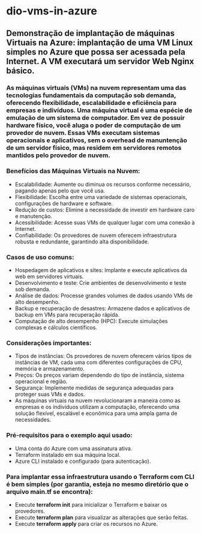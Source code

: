 # dio-vms-in-azure

## Demonstração de implantação de máquinas Virtuais na Azure: implantação de uma VM Linux simples no Azure que possa ser acessada pela Internet. A VM executará um servidor Web Nginx básico.

### As máquinas virtuais (VMs) na nuvem representam uma das tecnologias fundamentais da computação sob demanda, oferecendo flexibilidade, escalabilidade e eficiência para empresas e indivíduos. Uma máquina virtual é uma espécie de emulação de um sistema de computador. Em vez de possuir hardware físico, você aluga o poder de computação de um provedor de nuvem. Essas VMs executam sistemas operacionais e aplicativos, sem o overhead de manuntenção de um servidor físico, mas residem em servidores remotos mantidos pelo provedor de nuvem. 

### Benefícios das Máquinas Virtuais na Nuvem:
  - Escalabilidade: Aumente ou diminua os recursos conforme necessário, pagando apenas pelo que você usa.
  - Flexibilidade: Escolha entre uma variedade de sistemas operacionais, configurações de hardware e software.
  - Redução de custos: Elimine a necessidade de investir em hardware caro e manutenção.
  - Acessibilidade: Acesse suas VMs de qualquer lugar com uma conexão à Internet.
  - Confiabilidade: Os provedores de nuvem oferecem infraestrutura robusta e redundante, garantindo alta disponibilidade.

### Casos de uso comuns:
  - Hospedagem de aplicativos e sites: Implante e execute aplicativos da web em servidores virtuais.
  - Desenvolvimento e teste: Crie ambientes de desenvolvimento e teste sob demanda.
  - Análise de dados: Processe grandes volumes de dados usando VMs de alto desempenho.
  - Backup e recuperação de desastres: Armazene dados e aplicativos de backup em VMs para recuperação rápida.
  - Computação de alto desempenho (HPC): Execute simulações complexas e cálculos científicos.

### Considerações importantes:
  - Tipos de instâncias: Os provedores de nuvem oferecem vários tipos de instâncias de VM, cada uma com diferentes configurações de CPU, memória e armazenamento.
  - Preços: Os preços variam dependendo do tipo de instância, sistema operacional e região.
  - Segurança: Implemente medidas de segurança adequadas para proteger suas VMs e dados.
  - As máquinas virtuais na nuvem revolucionaram a maneira como as empresas e os indivíduos utilizam a computação, oferecendo uma solução flexível, escalável e econômica para uma ampla gama de necessidades.

### Pré-requisitos para o exemplo aqui usado:
  - Uma conta do Azure com uma assinatura ativa.
  - Terraform instalado em sua máquina local.
  - Azure CLI instalado e configurado (para autenticação).
    
### Para implantar essa infraestrutura usando o Terraform com CLI é bem simples (por garantia, esteja no mesmo diretório que o arquivo main.tf se encontra):
  - Execute **terraform init** para inicializar o Terraform e baixar os provedores.
  - Execute **terraform plan** para visualizar as alterações que serão feitas.
  - Execute **terraform apply** para criar os recursos no Azure. 
